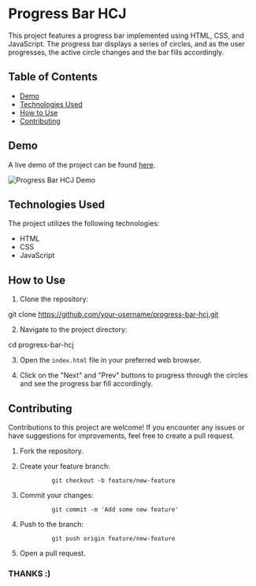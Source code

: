 # Progress Bar HCJ

This project features a progress bar implemented using HTML, CSS, and JavaScript. The progress bar displays a series of circles, and as the user progresses, the active circle changes and the bar fills accordingly.

## Table of Contents

- [Demo](#demo)
- [Technologies Used](#technologies-used)
- [How to Use](#how-to-use)
- [Contributing](#contributing)

## Demo

A live demo of the project can be found [here](https://your-demo-link-goes-here.com).

![Progress Bar HCJ Demo](https://your-image-link-goes-here.com)

## Technologies Used

The project utilizes the following technologies:

- HTML
- CSS
- JavaScript

## How to Use

1. Clone the repository:

git clone https://github.com/your-username/progress-bar-hcj.git


2. Navigate to the project directory:

cd progress-bar-hcj


3. Open the `index.html` file in your preferred web browser.

4. Click on the "Next" and "Prev" buttons to progress through the circles and see the progress bar fill accordingly.

## Contributing

Contributions to this project are welcome! If you encounter any issues or have suggestions for improvements, feel free to create a pull request.

1. Fork the repository.

2. Create your feature branch:

                git checkout -b feature/new-feature


3. Commit your changes:

                git commit -m 'Add some new feature'


4. Push to the branch:

                git push origin feature/new-feature


5. Open a pull request.

### THANKS :)


